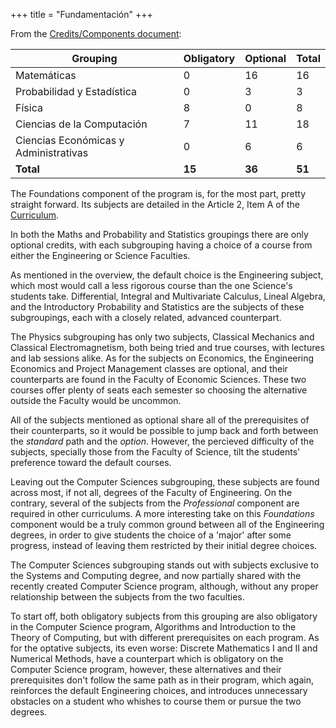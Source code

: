 +++
title = "Fundamentación"
+++

From the [Credits/Components document][credits]:

| Grouping                              | Obligatory | Optional | Total  |
|---------------------------------------|------------|----------|--------|
| Matemáticas                           |    0       |   16     |   16   |
| Probabilidad y Estadística            |    0       |    3     |    3   |
| Física                                |    8       |    0     |    8   |
| Ciencias de la Computación            |    7       |   11     |   18   |
| Ciencias Económicas y Administrativas |    0       |    6     |    6   |
| **Total**                             | **15**     | **36**   | **51** |

The Foundations component of the program is, for the most part, pretty straight forward.
Its subjects are detailed in the Article 2, Item A of the [Curriculum][curriculum].

In both the Maths and Probability and Statistics groupings there are only optional credits,
with each subgrouping having a choice of a course from either the Engineering or Science Faculties.

As mentioned in the overview, the default choice is the Engineering subject, which most would
call a less rigorous course than the one Science's students take.
Differential, Integral and Multivariate Calculus, Lineal Algebra,
and the Introductory Probability and Statistics are the subjects of these subgroupings,
each with a closely related, advanced counterpart.

The Physics subgrouping has only two subjects, Classical Mechanics and Classical Electromagnetism,
both being tried and true courses, with lectures and lab sessions alike.
As for the subjects on Economics, the Engineering Economics and Project Management classes are optional,
and their counterparts are found in the Faculty of Economic Sciences. These two courses
offer plenty of seats each semester so choosing the alternative outside the Faculty would be uncommon.

All of the subjects mentioned as optional
share all of the prerequisites of their counterparts, so it would be possible to jump back
and forth between the *standard* path and the *option*. However, the percieved difficulty of the subjects,
specially those from the Faculty of Science, tilt the students' preference toward the default courses.

Leaving out the Computer Sciences subgrouping, these subjects are found across most,
if not all, degrees of the Faculty of Engineering. On the contrary, several of the subjects from
the *Professional* component are required in other curriculums.
A more interesting take on this *Foundations*
component would be a truly common ground between all of the Engineering degrees,
in order to give students the choice of a 'major' after some progress, instead of
leaving them restricted by their initial degree choices.

The Computer Sciences subgrouping stands out with subjects exclusive to the 
Systems and Computing degree, and now partially shared with the recently created 
Computer Science program, although, without any proper relationship between the
subjects from the two faculties.

To start off, both obligatory subjects from this grouping are also obligatory
in the Computer Science program, Algorithms and Introduction to the Theory of Computing,
but with different prerequisites on each program. As for the optative subjects,
its even worse: Discrete Mathematics I and II and Numerical Methods, have a
counterpart which is obligatory on the Computer Science program, however, these
alternatives and their prerequisites don't follow the same path as in their
program, which again, reinforces the default Engineering choices, and introduces
unnecessary obstacles on a student who whishes to course them or pursue the two degrees.


[credits]: http://www.legal.unal.edu.co/rlunal/home/doc.jsp?d_i=73193
[curriculum]: http://www.legal.unal.edu.co/rlunal/home/doc.jsp?d_i=73711
